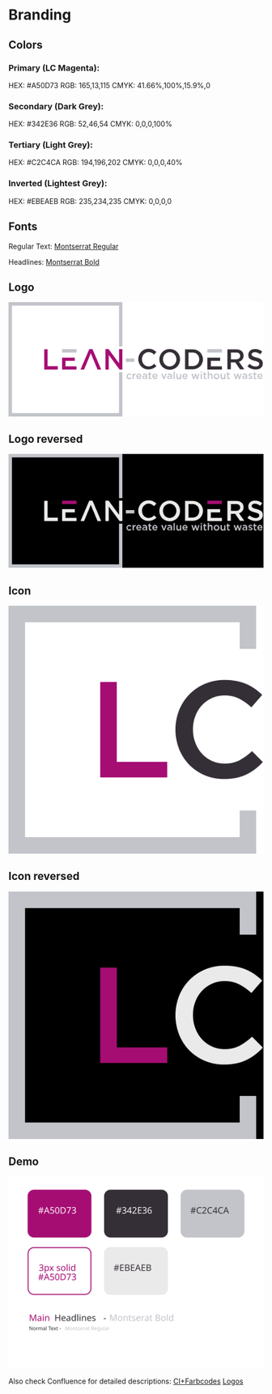 # Branding

## Colors

### Primary (LC Magenta):

HEX: #A50D73
RGB: 165,13,115
CMYK: 41.66%,100%,15.9%,0

### Secondary (Dark Grey):

HEX: #342E36
RGB: 52,46,54
CMYK: 0,0,0,100%

### Tertiary (Light Grey):

HEX: #C2C4CA
RGB: 194,196,202
CMYK: 0,0,0,40%

### Inverted (Lightest Grey):

HEX: #EBEAEB
RGB: 235,234,235
CMYK: 0,0,0,0

## Fonts

Regular Text: [Montserrat Regular](https://raw.githubusercontent.com/Lean-Coders/branding/master/font/Montserrat-Regular.otf)

Headlines: [Montserrat Bold](https://raw.githubusercontent.com/Lean-Coders/branding/master/font/Montserrat-Bold.otf)

## Logo

![logo](https://raw.githubusercontent.com/Lean-Coders/branding/master/logo/lc-logo_300x134.svg)

## Logo reversed

![logo reversed](https://raw.githubusercontent.com/Lean-Coders/branding/master/logo/lc-logo_reversed_300x134.svg)

## Icon

![icon](https://raw.githubusercontent.com/Lean-Coders/branding/master/icon/lc-icon_278x270.svg)

## Icon reversed

![icon reversed](https://raw.githubusercontent.com/Lean-Coders/branding/master/icon/lc-icon_278x270_reversed.svg)

## Demo

![ci](https://raw.githubusercontent.com/Lean-Coders/branding/master/ci.svg)

Also check Confluence for detailed descriptions:
[CI+Farbcodes](https://leancoders.atlassian.net/wiki/spaces/LEANCODERS/pages/11468858/CI+Farbcodes)
[Logos](https://leancoders.atlassian.net/wiki/spaces/LEANCODERS/pages/96272396/Logos+Icons)
